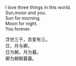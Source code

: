 
I love three things in this world. <br/>
Sun,moon and you. <br/>
Sun for morning. <br/>
Moon for night. <br/>
You forever. <br/>

浮世三千，吾爱有三。 <br/>
日，月与卿。 <br/>
日为朝，月为暮。 <br/>
卿为朝朝暮暮。 <br/>
